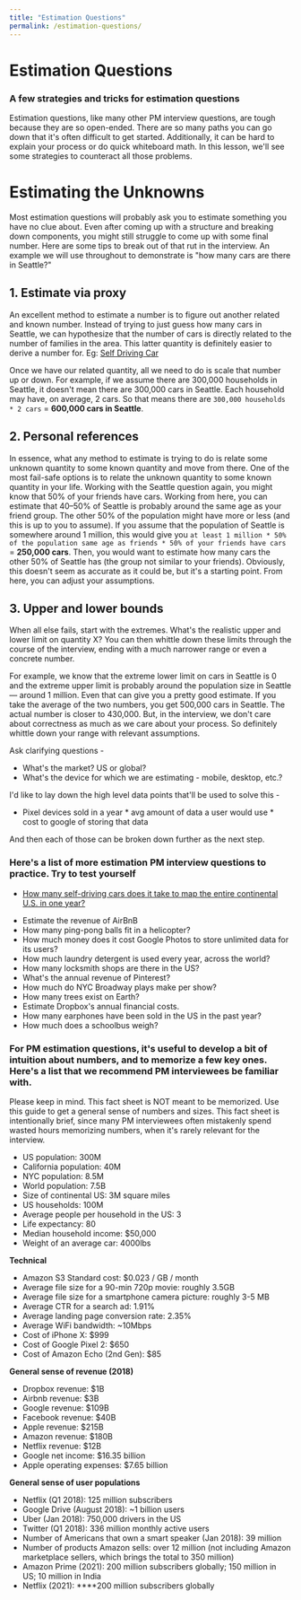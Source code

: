 ```yaml
---
title: "Estimation Questions"
permalink: /estimation-questions/
---
```


# Estimation Questions

### **A few strategies and tricks for estimation questions**

Estimation questions, like many other PM interview questions, are tough because they are so open-ended. There are so many paths you can go down that it's often difficult to get started. Additionally, it can be hard to explain your process or do quick whiteboard math. In this lesson, we'll see some strategies to counteract all those problems.

# **Estimating the Unknowns**

Most estimation questions will probably ask you to estimate something you have no clue about. Even after coming up with a structure and breaking down components, you might still struggle to come up with some final number. Here are some tips to break out of that rut in the interview. An example we will use throughout to demonstrate is "how many cars are there in Seattle?"

## **1. Estimate via proxy**

An excellent method to estimate a number is to figure out another related and known number. Instead of trying to just guess how many cars in Seattle, we can hypothesize that the number of cars is directly related to the number of families in the area. This latter quantity is definitely easier to derive a number for. Eg: [Self Driving Car](/self-driving-cars-mapping/) 

Once we have our related quantity, all we need to do is scale that number up or down. For example, if we assume there are 300,000 households in Seattle, it doesn't mean there are 300,000 cars in Seattle. Each household may have, on average, 2 cars. So that means there are `300,000 households * 2 cars` = **600,000 cars in Seattle**.

## **2. Personal references**

In essence, what any method to estimate is trying to do is relate some unknown quantity to some known quantity and move from there. One of the most fail-safe options is to relate the unknown quantity to some known quantity in your life. Working with the Seattle question again, you might know that 50% of your friends have cars. Working from here, you can estimate that 40–50% of Seattle is probably around the same age as your friend group. The other 50% of the population might have more or less (and this is up to you to assume). If you assume that the population of Seattle is somewhere around 1 million, this would give you `at least 1 million * 50% of the population same age as friends * 50% of your friends have cars` = **250,000 cars**. Then, you would want to estimate how many cars the other 50% of Seattle has (the group not similar to your friends). Obviously, this doesn't seem as accurate as it could be, but it's a starting point. From here, you can adjust your assumptions.

## **3. Upper and lower bounds**

When all else fails, start with the extremes. What's the realistic upper and lower limit on quantity X? You can then whittle down these limits through the course of the interview, ending with a much narrower range or even a concrete number.

For example, we know that the extreme lower limit on cars in Seattle is 0 and the extreme upper limit is probably around the population size in Seattle — around 1 million. Even that can give you a pretty good estimate. If you take the average of the two numbers, you get 500,000 cars in Seattle. The actual number is closer to 430,000. But, in the interview, we don't care about correctness as much as we care about your process. So definitely whittle down your range with relevant assumptions.

Ask clarifying questions - 

- What's the market? US or global?
- What's the device for which we are estimating - mobile, desktop, etc.?

I'd like to lay down the high level data points that'll be used to solve this -  

- Pixel devices sold in a year * avg amount of data a user would use * cost to google of storing that data

And then each of those can be broken down further as the next step. 

### **Here's a list of more estimation PM interview questions to practice. Try to test yourself**

* [How many self-driving cars does it take to map the entire continental U.S. in one year?](How%20many%20self-driving%20cars%20does%20it%20take%20to%20map%20the%20f9e3e58bf6024eac843e947db2ef5211.md)

- Estimate the revenue of AirBnB
- How many ping-pong balls fit in a helicopter?
- How much money does it cost Google Photos to store unlimited data for its users?
- How much laundry detergent is used every year, across the world?
- How many locksmith shops are there in the US?
- What's the annual revenue of Pinterest?
- How much do NYC Broadway plays make per show?
- How many trees exist on Earth?
- Estimate Dropbox's annual financial costs.
- How many earphones have been sold in the US in the past year?
- How much does a schoolbus weigh?

### **For PM estimation questions, it's useful to develop a bit of intuition about numbers, and to memorize a few key ones. Here's a list that we recommend PM interviewees be familiar with.**

Please keep in mind. This fact sheet is NOT meant to be memorized. Use this guide to get a general sense of numbers and sizes. This fact sheet is intentionally brief, since many PM interviewees often mistakenly spend wasted hours memorizing numbers, when it's rarely relevant for the interview.

- US population: 300M
- California population: 40M
- NYC population: 8.5M
- World population: 7.5B
- Size of continental US: 3M square miles
- US households: 100M
- Average people per household in the US: 3
- Life expectancy: 80
- Median household income: $50,000
- Weight of an average car: 4000lbs

**Technical**

- Amazon S3 Standard cost: $0.023 / GB / month
- Average file size for a 90-min 720p movie: roughly 3.5GB
- Average file size for a smartphone camera picture: roughly 3-5 MB
- Average CTR for a search ad: 1.91%
- Average landing page conversion rate: 2.35%
- Average WiFi bandwidth: ~10Mbps
- Cost of iPhone X: $999
- Cost of Google Pixel 2: $650
- Cost of Amazon Echo (2nd Gen): $85

**General sense of revenue (2018)**

- Dropbox revenue: $1B
- Airbnb revenue: $3B
- Google revenue: $109B
- Facebook revenue: $40B
- Apple revenue: $215B
- Amazon revenue: $180B
- Netflix revenue: $12B
- Google net income: $16.35 billion
- Apple operating expenses: $7.65 billion

**General sense of user populations**

- Netflix (Q1 2018): 125 million subscribers
- Google Drive (August 2018): ~1 billion users
- Uber (Jan 2018): 750,000 drivers in the US
- Twitter (Q1 2018): 336 million monthly active users
- Number of Americans that own a smart speaker (Jan 2018): 39 million
- Number of products Amazon sells: over 12 million (not including Amazon marketplace sellers, which brings the total to 350 million)
- Amazon Prime (2021): 200 million subscribers globally; 150 million in US; 10 million in India
- Netflix (2021): ****200 million subscribers globally